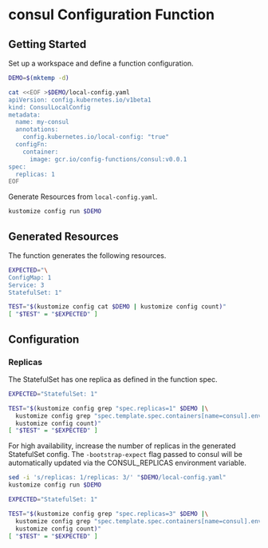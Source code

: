 # consul Configuration Function

## Getting Started

Set up a workspace and define a function configuration.
<!-- @createFunctionConfig @test -->
```sh
DEMO=$(mktemp -d)

cat <<EOF >$DEMO/local-config.yaml
apiVersion: config.kubernetes.io/v1beta1
kind: ConsulLocalConfig
metadata:
  name: my-consul
  annotations:
    config.kubernetes.io/local-config: "true"
  configFn:
    container:
      image: gcr.io/config-functions/consul:v0.0.1
spec:
  replicas: 1
EOF
```

Generate Resources from `local-config.yaml`.
<!-- @generateInitialResources @test -->
```sh
kustomize config run $DEMO
```

## Generated Resources

The function generates the following resources.
<!-- @verifyResourceCounts @test -->
```sh
EXPECTED="\
ConfigMap: 1
Service: 3
StatefulSet: 1"

TEST="$(kustomize config cat $DEMO | kustomize config count)"
[ "$TEST" = "$EXPECTED" ]
```

## Configuration

### Replicas

The StatefulSet has one replica as defined in the function spec.
<!-- @verifyStatefulSetReplicas1 @test -->
```sh
EXPECTED="StatefulSet: 1"

TEST="$(kustomize config grep "spec.replicas=1" $DEMO |\
  kustomize config grep "spec.template.spec.containers[name=consul].env[name=CONSUL_REPLICAS].value=1" |\
  kustomize config count)"
[ "$TEST" = "$EXPECTED" ]
```

For high availability, increase the number of replicas in the generated
StatefulSet config. The `-bootstrap-expect` flag passed to consul will be
automatically updated via the CONSUL_REPLICAS environment variable.
<!-- @verifyStatefulSetReplicas3 @test -->
```sh
sed -i 's/replicas: 1/replicas: 3/' "$DEMO/local-config.yaml"
kustomize config run $DEMO

EXPECTED="StatefulSet: 1"

TEST="$(kustomize config grep "spec.replicas=3" $DEMO |\
  kustomize config grep "spec.template.spec.containers[name=consul].env[name=CONSUL_REPLICAS].value=3" |\
  kustomize config count)"
[ "$TEST" = "$EXPECTED" ]
```
